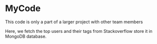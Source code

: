 # MyCode
This code is only a part of a larger project with other team members

Here, we fetch the top users and their tags from Stackoverflow store it in MongoDB database.
